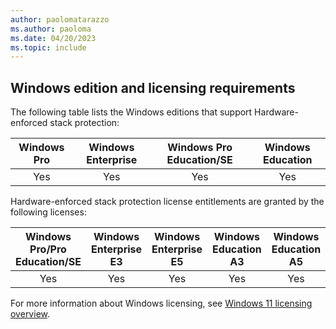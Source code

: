 ```yaml
---
author: paolomatarazzo
ms.author: paoloma
ms.date: 04/20/2023
ms.topic: include
---
```


## Windows edition and licensing requirements

The following table lists the Windows editions that support Hardware-enforced stack protection:

|Windows Pro|Windows Enterprise|Windows Pro Education/SE|Windows Education|
|:---:|:---:|:---:|:---:|
|Yes|Yes|Yes|Yes|

Hardware-enforced stack protection license entitlements are granted by the following licenses:

|Windows Pro/Pro Education/SE|Windows Enterprise E3|Windows Enterprise E5|Windows Education A3|Windows Education A5|
|:---:|:---:|:---:|:---:|:---:|
|Yes|Yes|Yes|Yes|Yes|

For more information about Windows licensing, see [Windows 11 licensing overview](https://learn.microsoft.com).
